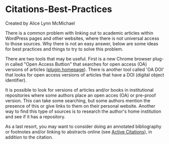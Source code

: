 # Citations-Best-Practices

Created by Alice Lynn McMichael

There is a common problem with linking out to academic articles within WordPress pages and other websites, where there is not universal access to those sources. Why there is not an easy answer, below are some ideas for best practices and things to try to solve this problem.

There are two tools that may be useful. First is a new Chrome browser plug-in called "Open Access Buttion" that searches for open access (OA) versions of articles ([plugin homepage](https://chrome.google.com/webstore/detail/open-access-button/gknkbkaapnhpmkcgkmdekdffgcddoiel?hl=en)). There is another tool called 'OA DOI' that looks for open access versions of articles that have a DOI (digital object identifier).

It is possible to look for versions of articles and/or books in institutional repositories where some authors place an open acces (OA) or pre-proof version. This can take some searching, but some authors mention the presence of this or give links to them on their personal website. Another way to find this type of sources is to research the author's home institution and see if it has a repository. 

As a last resort, you may want to consider doing an annotated bibliography or footnotes and/or linking to abstracts online (see [Active Citations](https://github.com/leadr-msu/active-citations)), in addition to the citation. 
